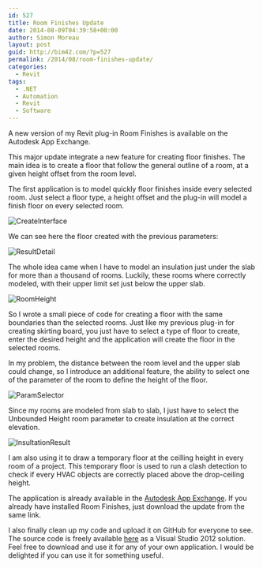 ```yaml
---
id: 527
title: Room Finishes Update
date: 2014-08-09T04:39:58+00:00
author: Simon Moreau
layout: post
guid: http://bim42.com/?p=527
permalink: /2014/08/room-finishes-update/
categories:
  - Revit
tags:
  - .NET
  - Automation
  - Revit
  - Software
---
```

A new version of my Revit plug-in Room Finishes is available on the Autodesk App Exchange.

This major update integrate a new feature for creating floor finishes. The main idea is to create a floor that follow the general outline of a room, at a given height offset from the room level.

The first application is to model quickly floor finishes inside every selected room. Just select a floor type, a height offset and the plug-in will model a finish floor on every selected room.

![CreateInterface](http://bim42.com/wp-content/uploads/2014/08/CreateInterface.png)

We can see here the floor created with the previous parameters:

![ResultDetail](http://bim42.com/wp-content/uploads/2014/08/ResultDetail.png)

The whole idea came when I have to model an insulation just under the slab for more than a thousand of rooms. Luckily, these rooms where correctly modeled, with their upper limit set just below the upper slab.

![RoomHeight](http://bim42.com/wp-content/uploads/2014/08/RoomHeight.png)

So I wrote a small piece of code for creating a floor with the same boundaries than the selected rooms. Just like my previous plug-in for creating skirting board, you just have to select a type of floor to create, enter the desired height and the application will create the floor in the selected rooms.

In my problem, the distance between the room level and the upper slab could change, so I introduce an additional feature, the ability to select one of the parameter of the room to define the height of the floor.

![ParamSelector](http://bim42.com/wp-content/uploads/2014/08/ParamSelector.png)

Since my rooms are modeled from slab to slab, I just have to select the Unbounded Height room parameter to create insulation at the correct elevation.

![InsultationResult](http://bim42.com/wp-content/uploads/2014/08/InsultationResult.png)

I am also using it to draw a temporary floor at the ceilling height in every room of a project. This temporary floor is used to run a clash detection to check if every HVAC objects are correctly placed above the drop-ceiling height.

The application is already available in the [Autodesk App Exchange](http://apps.exchange.autodesk.com/RVT/en/Detail/Index?id=appstore.exchange.autodesk.com%3aroomfinishing_windows32and64%3aen "Autodesk App Exchange"). If you already have installed Room Finishes, just download the update from the same link.

I also finally clean up my code and upload it on GitHub for everyone to see. The source code is freely available [here](https://github.com/simonmoreau/RoomFinishes "GitHub") as a Visual Studio 2012 solution. Feel free to download and use it for any of your own application. I would be delighted if you can use it for something useful.